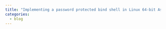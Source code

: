 ```yaml
---
title: "Implementing a password protected bind shell in Linux 64-bit Assembly shellcode - Part 2"
categories:
  - blog
---
```


